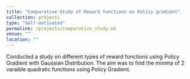 ```yaml
---
title: "Comparative Study of Reward functions on Policy gradient"
collection: projects
type: "Self-motivated"
permalink: /projects/comparative_study.md
venue: ""
location: ""
---
```


Conducted a study on different types of reward functions using Policy Gradient with Gaussian Distribution. The aim was to find the minima of 2 varaible quadratic functions using Policy Gradient.